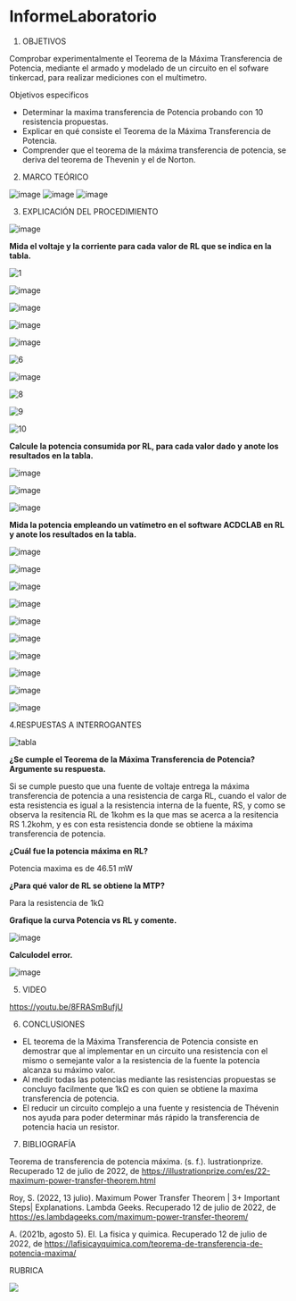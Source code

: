 # InformeLaboratorio


1. OBJETIVOS

Comprobar experimentalmente el Teorema de la Máxima Transferencia de Potencia, mediante el armado y modelado de un circuito en el sofware tinkercad, para realizar mediciones con el multimetro.

Objetivos especificos

* Determinar la maxima transferencia de Potencia probando con 10 resistencia propuestas.
* Explicar en qué consiste el Teorema de la Máxima Transferencia de Potencia.
* Comprender que el teorema de la máxima transferencia de potencia, se deriva del teorema de Thevenin y el de Norton.

2. MARCO TEÓRICO 

![image](https://user-images.githubusercontent.com/105679480/178907518-f085923d-01ae-4ead-8b6a-c94c7659007a.png)
![image](https://user-images.githubusercontent.com/105679480/178907570-cd8e42eb-c4db-4ecb-a6a2-be84be304068.png)
![image](https://user-images.githubusercontent.com/105679480/178907600-3a99c5d9-a5e8-4863-962a-70ec9f5e711f.png)

3. EXPLICACIÓN DEL PROCEDIMIENTO

![image](https://user-images.githubusercontent.com/105570939/178922540-5040896e-d8f9-4ee8-91c5-f955e0664316.png)

**Mida el voltaje y la corriente para cada valor de RL que se indica en la tabla.**

![1](https://user-images.githubusercontent.com/105570939/178923175-f6635060-470c-4c43-aa7a-40b78d5f00d7.jpeg)

![image](https://user-images.githubusercontent.com/105570939/178923416-8c87f13c-3226-4c76-a18e-3737307b38cd.png)

![image](https://user-images.githubusercontent.com/105570939/178923481-87b9120e-9544-41c9-8d12-da376eeffddd.png)

![image](https://user-images.githubusercontent.com/105570939/178923542-bae7d51e-03ff-4949-80b8-16e9e3b12d40.png)

![image](https://user-images.githubusercontent.com/105570939/178923572-f7d3a031-d19b-4e70-9cac-ab4b259662f3.png)

![6](https://user-images.githubusercontent.com/105570939/178924128-2569272d-c8cb-43bc-8aeb-2a44db17566d.jpeg)

![image](https://user-images.githubusercontent.com/105570939/178924164-0d20876e-e79d-41b4-8d6e-a2521b50668f.png)

![8](https://user-images.githubusercontent.com/105570939/178924339-0c7c476b-80a1-4b92-9837-d8122eddaffb.jpeg)

![9](https://user-images.githubusercontent.com/105570939/178924540-adbefd8c-7665-4774-aa17-c4c1fce1570c.jpeg)

![10](https://user-images.githubusercontent.com/105570939/178924691-b921bb4d-b6ac-4512-998a-bf451338c3fd.jpeg)

**Calcule la potencia consumida por RL, para cada valor dado y anote los resultados en la tabla.**

![image](https://user-images.githubusercontent.com/105570939/178927309-46d2828c-6a69-43e5-8471-895fae7dbc63.png)

![image](https://user-images.githubusercontent.com/105570939/178927374-1dfd384b-1431-40f7-ab9f-8a5188ebd55c.png)

![image](https://user-images.githubusercontent.com/105570939/178927632-20dfe598-5709-4257-88b0-7f3ea5fa3fb6.png)

**Mida la potencia empleando un vatímetro en el software ACDCLAB en RL y anote los resultados en la tabla.**

![image](https://user-images.githubusercontent.com/105570939/178934625-ae64f845-b48e-49ec-b8fd-1e625ac36de2.png)

![image](https://user-images.githubusercontent.com/105570939/178934690-7e22fe53-6c4d-476c-9aa6-d157fa040577.png)

![image](https://user-images.githubusercontent.com/105570939/178934747-15025c5e-e37c-4775-bbd1-afca4b330c71.png)

![image](https://user-images.githubusercontent.com/105570939/178934785-279db731-4b83-4d0c-95fd-68d31f1d1831.png)

![image](https://user-images.githubusercontent.com/105570939/178934826-618ed4d9-4fab-402f-9aa3-ced9d97f97d6.png)

![image](https://user-images.githubusercontent.com/105570939/178934858-ee205e21-1250-4017-9382-08a828728fde.png)

![image](https://user-images.githubusercontent.com/105570939/178934895-ac2a7f91-728e-4be3-931a-54667f460510.png)

![image](https://user-images.githubusercontent.com/105570939/178934944-dd7838ad-fb8e-4840-9f42-41e47a50e9dc.png)

![image](https://user-images.githubusercontent.com/105570939/178934968-9a6231d7-1377-4739-8b19-127e0fe24e89.png)

![image](https://user-images.githubusercontent.com/105570939/178934988-4c401763-cde6-49ee-8739-62f162600ce5.png)

4.RESPUESTAS A INTERROGANTES

![tabla](https://user-images.githubusercontent.com/105570939/178921190-8d274942-8899-455a-bc87-5cfb810c7965.png)

**¿Se cumple el Teorema de la Máxima Transferencia de Potencia? Argumente su respuesta.**

Si se cumple puesto que una fuente de voltaje entrega la máxima transferencia de potencia a una resistencia de carga RL, cuando el valor de esta resistencia es igual a la resistencia interna de la fuente, RS, y como se observa la resitencia RL de 1kohm es la que mas se acerca a la resitencia RS 1.2kohm, y es con esta resistencia donde se obtiene la máxima transferencia de potencia.

**¿Cuál fue la potencia máxima en RL?**

Potencia maxima es de 46.51 mW

**¿Para qué valor de RL se obtiene la MTP?**

Para la resistencia de 1kΩ

**Grafique la curva Potencia vs RL y comente.**

![image](https://user-images.githubusercontent.com/105570939/178933069-1ae23428-396d-4536-abe6-d2969161b064.png)

**Calculodel error.**

![image](https://user-images.githubusercontent.com/105570939/178934022-c29a2434-6aad-4e40-a876-94d6efe2fba4.png)

5. VIDEO

https://youtu.be/8FRASmBufjU

6. CONCLUSIONES

* EL teorema de la Máxima Transferencia de Potencia consiste en demostrar que al implementar en un circuito una resistencia con el mismo o semejante valor a la resistencia de la fuente la potencia alcanza su máximo valor.
* Al medir todas las potencias mediante las resistencias propuestas se concluyo facilmente que 1kΩ es con quien se obtiene la maxima transferencia de potencia.
* El reducir un circuito complejo a una fuente y resistencia de Thévenin nos ayuda para poder determinar más rápido la transferencia de potencia hacia un resistor.

7. BIBLIOGRAFÍA


Teorema de transferencia de potencia máxima. (s. f.). Iustrationprize. Recuperado 12 de julio de 2022, de https://illustrationprize.com/es/22-maximum-power-transfer-theorem.html

Roy, S. (2022, 13 julio). Maximum Power Transfer Theorem | 3+ Important Steps| Explanations. Lambda Geeks. Recuperado 12 de julio de 2022, de https://es.lambdageeks.com/maximum-power-transfer-theorem/


A. (2021b, agosto 5). El. La fisica y quimica. Recuperado 12 de julio de 2022, de https://lafisicayquimica.com/teorema-de-transferencia-de-potencia-maxima/



RUBRICA

![](https://github.com/doalulema/InformeLaboratorio/blob/main/Laboratorio.png)
